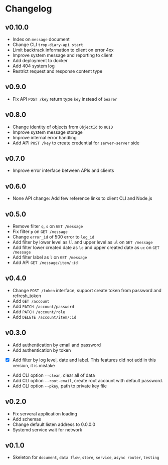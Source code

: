 # Changelog

## v0.10.0

* Index on `message` document
* Change CLI `trop-diary-api start`
* Limit backtrack information to client on error 4xx
* Improve system message and reporting to client
* Add deployment to docker
* Add 404 system log
* Restrict request and response content type

## v0.9.0

* Fix API `POST /key` return type `key` instead of `bearer`

## v0.8.0

* Change identity of objects from `ObjectId` to `UUID`
* Improve system message storage
* Improve internal error handling
* Add API `POST /key` to create credential for `server-server` side

## v0.7.0

* Improve error interface between APIs and clients

## v0.6.0

* None API change: Add few reference links to client CLI and Node.js

## v0.5.0

* Remove filter `q`, `s` on `GET /message`
* Fix filter `p` on `GET /message`
* Change `error_id` of 500 error to `log_id`
* Add filter by lower level as `ll` and upper level as `ul`
  on `GET /message`
* Add filter lower created date as `lc` and upper created date as `uc`
  on `GET /message`
* Add filter label as `l` on `GET /message`
* Add API `GET /message/item/:id`

## v0.4.0

* Change `POST /token` interface, support create token from password and
  refresh_token
* Add `GET /account`
* Add `PATCH /account/password`
* Add `PATCH /account/role`
* Add `DELETE /account/item/:id`

## v0.3.0

* Add authentication by email and password
* Add authentication by token
* [X] Add filter by log level, date and label. This features did not add
  in this version, it is mistake
* Add CLI option `--clean`, clear all of data
* Add CLI option `--root-email`, create root account with default password.
* Add CLI option `--pkey`, path to private key file

## v0.2.0

* Fix serveral application loading
* Add schemas
* Change default listen address to 0.0.0.0
* Systemd service wait for network

## v0.1.0

* Skeleton for `document`, `data flow`, `store`, `service`, `async router`,
  `testing`
